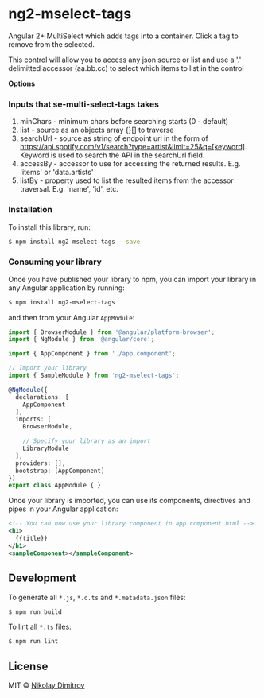 # ng2-mselect-tags
Angular 2+ MultiSelect which adds tags into a container. Click a tag to remove from the selected.

This control will allow you to access any json source or list and use a '.' delimitted accessor (aa.bb.cc) to select which items to list in the control

**Options**
### Inputs that se-multi-select-tags takes
1. minChars - minimum chars before searching starts (0 - default)
2. list - source as an objects array {}[] to traverse
3. searchUrl - source as string of endpoint url in the form of https://api.spotify.com/v1/search?type=artist&limit=25&q=[keyword]. Keyword is used to search the API in the searchUrl field.
4. accessBy - accessor to use for accessing the returned results. E.g. 'items' or 'data.artists'
5. listBy - property used to list the resulted items from the accessor traversal. E.g. 'name', 'id', etc.

### Installation

To install this library, run:

```bash
$ npm install ng2-mselect-tags --save
```

### Consuming your library

Once you have published your library to npm, you can import your library in any Angular application by running:

```bash
$ npm install ng2-mselect-tags
```

and then from your Angular `AppModule`:

```typescript
import { BrowserModule } from '@angular/platform-browser';
import { NgModule } from '@angular/core';

import { AppComponent } from './app.component';

// Import your library
import { SampleModule } from 'ng2-mselect-tags';

@NgModule({
  declarations: [
    AppComponent
  ],
  imports: [
    BrowserModule,

    // Specify your library as an import
    LibraryModule
  ],
  providers: [],
  bootstrap: [AppComponent]
})
export class AppModule { }
```

Once your library is imported, you can use its components, directives and pipes in your Angular application:

```xml
<!-- You can now use your library component in app.component.html -->
<h1>
  {{title}}
</h1>
<sampleComponent></sampleComponent>
```

## Development

To generate all `*.js`, `*.d.ts` and `*.metadata.json` files:

```bash
$ npm run build
```

To lint all `*.ts` files:

```bash
$ npm run lint
```

## License

MIT © [Nikolay Dimitrov](mailto:snoop088@gmail.com)
